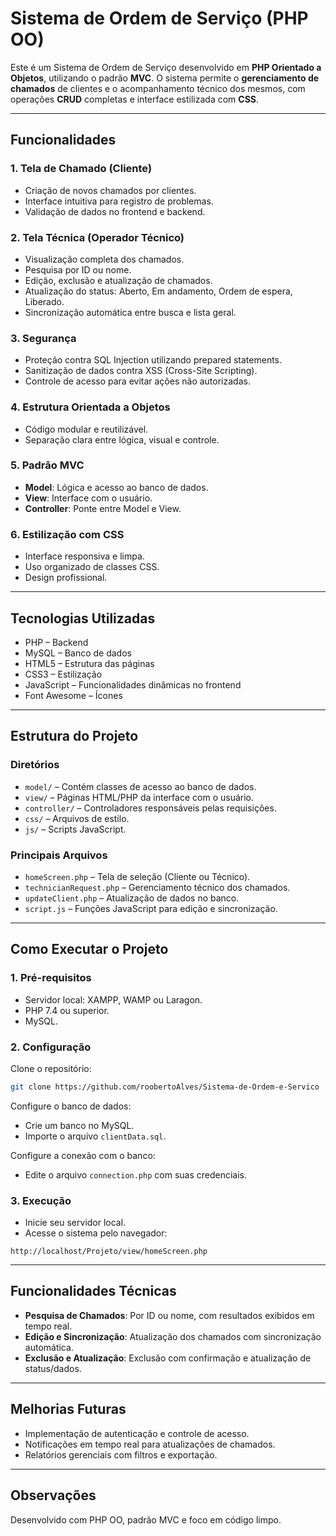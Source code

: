 
# Sistema de Ordem de Serviço (PHP OO)

Este é um Sistema de Ordem de Serviço desenvolvido em **PHP Orientado a Objetos**, utilizando o padrão **MVC**. O sistema permite o **gerenciamento de chamados** de clientes e o acompanhamento técnico dos mesmos, com operações **CRUD** completas e interface estilizada com **CSS**.

---

## Funcionalidades

### 1. Tela de Chamado (Cliente)

* Criação de novos chamados por clientes.
* Interface intuitiva para registro de problemas.
* Validação de dados no frontend e backend.

### 2. Tela Técnica (Operador Técnico)

* Visualização completa dos chamados.
* Pesquisa por ID ou nome.
* Edição, exclusão e atualização de chamados.
* Atualização do status: Aberto, Em andamento, Ordem de espera, Liberado.
* Sincronização automática entre busca e lista geral.

### 3. Segurança

* Proteção contra SQL Injection utilizando prepared statements.
* Sanitização de dados contra XSS (Cross-Site Scripting).
* Controle de acesso para evitar ações não autorizadas.

### 4. Estrutura Orientada a Objetos

* Código modular e reutilizável.
* Separação clara entre lógica, visual e controle.

### 5. Padrão MVC

* **Model**: Lógica e acesso ao banco de dados.
* **View**: Interface com o usuário.
* **Controller**: Ponte entre Model e View.

### 6. Estilização com CSS

* Interface responsiva e limpa.
* Uso organizado de classes CSS.
* Design profissional.

---

## Tecnologias Utilizadas

* PHP – Backend
* MySQL – Banco de dados
* HTML5 – Estrutura das páginas
* CSS3 – Estilização
* JavaScript – Funcionalidades dinâmicas no frontend
* Font Awesome – Ícones

---

## Estrutura do Projeto

### Diretórios

* `model/` – Contém classes de acesso ao banco de dados.
* `view/` – Páginas HTML/PHP da interface com o usuário.
* `controller/` – Controladores responsáveis pelas requisições.
* `css/` – Arquivos de estilo.
* `js/` – Scripts JavaScript.

### Principais Arquivos

* `homeScreen.php` – Tela de seleção (Cliente ou Técnico).
* `technicianRequest.php` – Gerenciamento técnico dos chamados.
* `updateClient.php` – Atualização de dados no banco.
* `script.js` – Funções JavaScript para edição e sincronização.

---

## Como Executar o Projeto

### 1. Pré-requisitos

* Servidor local: XAMPP, WAMP ou Laragon.
* PHP 7.4 ou superior.
* MySQL.

### 2. Configuração

Clone o repositório:

```bash
git clone https://github.com/roobertoAlves/Sistema-de-Ordem-e-Servico
```

Configure o banco de dados:

* Crie um banco no MySQL.
* Importe o arquivo `clientData.sql`.

Configure a conexão com o banco:

* Edite o arquivo `connection.php` com suas credenciais.

### 3. Execução

* Inicie seu servidor local.
* Acesse o sistema pelo navegador:

```
http://localhost/Projeto/view/homeScreen.php
```

---

## Funcionalidades Técnicas

* **Pesquisa de Chamados**: Por ID ou nome, com resultados exibidos em tempo real.
* **Edição e Sincronização**: Atualização dos chamados com sincronização automática.
* **Exclusão e Atualização**: Exclusão com confirmação e atualização de status/dados.

---

## Melhorias Futuras

* Implementação de autenticação e controle de acesso.
* Notificações em tempo real para atualizações de chamados.
* Relatórios gerenciais com filtros e exportação.

---

## Observações

Desenvolvido com PHP OO, padrão MVC e foco em código limpo.
